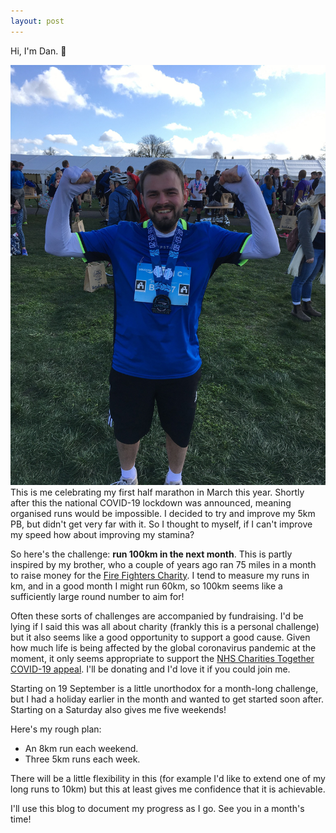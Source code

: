 ```yaml
---
layout: post
---
```


Hi, I'm Dan. 👋

![Me after the Cambridge half marathon](/assets/images/2020-09-18/half-marathon.jpg) This is me celebrating my first half marathon in March this year. Shortly after this the national COVID-19 lockdown was announced, meaning organised runs would be impossible. I decided to try and improve my 5km PB, but didn't get very far with it. So I thought to myself, if I can't improve my speed how about improving my stamina?

So here's the challenge: **run 100km in the next month**. This is partly inspired by my brother, who a couple of years ago ran 75 miles in a month to raise money for the [Fire Fighters Charity](https://www.firefighterscharity.org.uk/). I tend to measure my runs in km, and in a good month I might run 60km, so 100km seems like a sufficiently large round number to aim for!

Often these sorts of challenges are accompanied by fundraising. I'd be lying if I said this was all about charity (frankly this is a personal challenge) but it also seems like a good opportunity to support a good cause. Given how much life is being affected by the global coronavirus pandemic at the moment, it only seems appropriate to support the [NHS Charities Together COVID-19 appeal](https://uk.virginmoneygiving.com/giving/NHSCharitiesCOVID19/). I'll be donating and I'd love it if you could join me.

Starting on 19 September is a little unorthodox for a month-long challenge, but I had a holiday earlier in the month and wanted to get started soon after. Starting on a Saturday also gives me five weekends!

Here's my rough plan:
- An 8km run each weekend.
- Three 5km runs each week.

There will be a little flexibility in this (for example I'd like to extend one of my long runs to 10km) but this at least gives me confidence that it is achievable.

I'll use this blog to document my progress as I go. See you in a month's time!